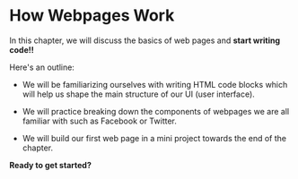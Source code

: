 # How Webpages Work


In this chapter, we will discuss the basics of web pages and __start writing code!!__

Here's an outline:

- We will be familiarizing ourselves with writing HTML code blocks which will help us shape the main structure of our UI (user interface).

- We will practice breaking down the components of webpages we are all familiar with such as Facebook or Twitter.

- We will build our first web page in a mini project towards the end of the chapter.



__Ready to get started?__
